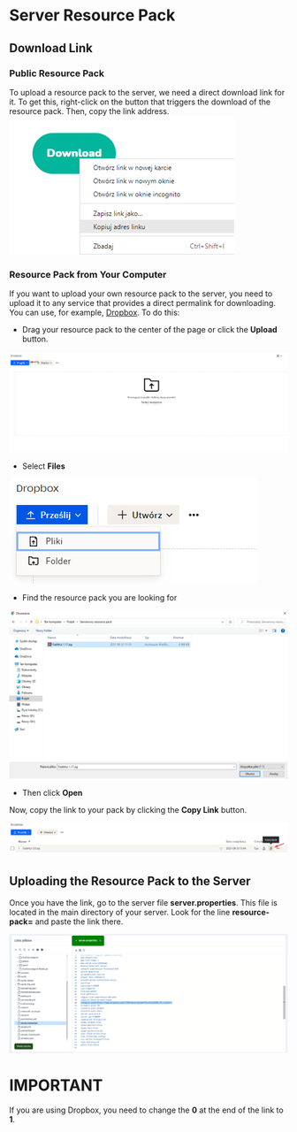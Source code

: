 # Server Resource Pack
## Download Link
### Public Resource Pack

To upload a resource pack to the server, we need a direct download link for it. To get this, right-click on the button that triggers the download of the resource pack. Then, copy the link address.
![1](img/resourcepack/1.png)

### Resource Pack from Your Computer

If you want to upload your own resource pack to the server, you need to upload it to any service that provides a direct permalink for downloading. You can use, for example, [Dropbox](https://www.dropbox.com/). 
To do this:
* Drag your resource pack to the center of the page or click the **Upload** button.

![1](img/resourcepack/2.png)
* Select **Files**

![1](img/resourcepack/3.png)
* Find the resource pack you are looking for

![1](img/resourcepack/4.png)
* Then click **Open**

Now, copy the link to your pack by clicking the **Copy Link** button.

![1](img/resourcepack/5.png)

## Uploading the Resource Pack to the Server

Once you have the link, go to the server file **server.properties**. This file is located in the main directory of your server. Look for the line **resource-pack=** and paste the link there.

![1](img/resourcepack/6.png)

# IMPORTANT
If you are using Dropbox, you need to change the **0** at the end of the link to **1**.
